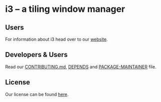 # i3 &ndash; a tiling window manager

## Users

For information about i3 head over to our [website](https://i3wm.org/).

## Developers & Users

Read our [CONTRIBUTING.md](CONTRIBUTING.md), [DEPENDS](DEPENDS) and
[PACKAGE-MAINTAINER](PACKAGE-MAINTAINER) file.

## License

Our license can be found [here](LICENSE).
